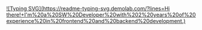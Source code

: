 [![Typing SVG](https://readme-typing-svg.demolab.com/?lines=Hi there!+I'm%20a%20SW%20Developer%20with%202%20years%20of%20experience%20in%20frontend%20and%20backend%20development.)](https://git.io/typing-svg)

<!--
**sohaibbg/sohaibbg** is a ✨ _special_ ✨ repository because its `README.md` (this file) appears on your GitHub profile.

Here are some ideas to get you started:

- 🔭 I’m currently working on ...
- 🌱 I’m currently learning ...
- 👯 I’m looking to collaborate on ...
- 🤔 I’m looking for help with ...
- 💬 Ask me about ...
- 📫 How to reach me: ...
- 😄 Pronouns: ...
- ⚡ Fun fact: ...
-->
